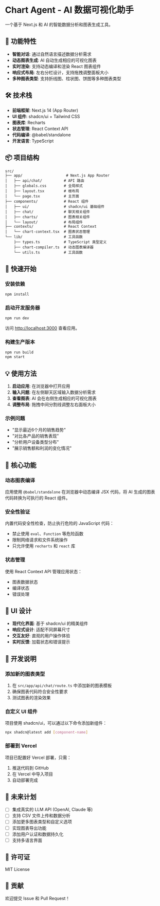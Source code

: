 # Chart Agent - AI 数据可视化助手

一个基于 Next.js 和 AI 的智能数据分析和图表生成工具。

## 🚀 功能特性

- **智能对话**: 通过自然语言描述数据分析需求
- **动态图表生成**: AI 自动生成相应的可视化图表
- **实时渲染**: 支持动态编译和渲染 React 图表组件
- **响应式布局**: 左右分栏设计，支持拖拽调整面板大小
- **多种图表类型**: 支持折线图、柱状图、饼图等多种图表类型

## 🛠 技术栈

- **前端框架**: Next.js 14 (App Router)
- **UI 组件**: shadcn/ui + Tailwind CSS
- **图表库**: Recharts
- **状态管理**: React Context API
- **代码编译**: @babel/standalone
- **开发语言**: TypeScript

## 📦 项目结构

```
src/
├── app/                    # Next.js App Router
│   ├── api/chat/          # API 路由
│   ├── globals.css        # 全局样式
│   ├── layout.tsx         # 根布局
│   └── page.tsx           # 主页面
├── components/            # React 组件
│   ├── ui/                # shadcn/ui 基础组件
│   ├── chat/              # 聊天相关组件
│   ├── charts/            # 图表相关组件
│   └── layout/            # 布局组件
├── contexts/              # React Context
│   └── chart-context.tsx  # 图表状态管理
└── lib/                   # 工具函数
    ├── types.ts           # TypeScript 类型定义
    ├── chart-compiler.ts  # 动态图表编译器
    └── utils.ts           # 工具函数
```

## 🚀 快速开始

### 安装依赖

```bash
npm install
```

### 启动开发服务器

```bash
npm run dev
```

访问 [http://localhost:3000](http://localhost:3000) 查看应用。

### 构建生产版本

```bash
npm run build
npm start
```

## 💡 使用方法

1. **启动应用**: 在浏览器中打开应用
2. **输入问题**: 在左侧聊天区域输入数据分析需求
3. **查看图表**: AI 会在右侧生成相应的可视化图表
4. **调整布局**: 拖拽中间分割线调整左右面板大小

### 示例问题

- "显示最近6个月的销售趋势"
- "对比各产品的销售表现"
- "分析用户设备类型分布"
- "展示销售额和利润的变化情况"

## 🔧 核心功能

### 动态图表编译

应用使用 `@babel/standalone` 在浏览器中动态编译 JSX 代码，将 AI 生成的图表代码转换为可执行的 React 组件。

### 安全性验证

内置代码安全性检查，防止执行危险的 JavaScript 代码：
- 禁止使用 `eval`、`Function` 等危险函数
- 限制网络请求和文件系统操作
- 只允许使用 `recharts` 和 `react` 库

### 状态管理

使用 React Context API 管理应用状态：
- 图表数据状态
- 编译状态
- 错误处理

## 🎨 UI 设计

- **现代化界面**: 基于 shadcn/ui 的精美组件
- **响应式设计**: 适配不同屏幕尺寸
- **交互友好**: 直观的用户操作体验
- **实时反馈**: 加载状态和错误提示

## 📝 开发说明

### 添加新的图表类型

1. 在 `src/app/api/chat/route.ts` 中添加新的图表模板
2. 确保图表代码符合安全性要求
3. 测试图表的渲染效果

### 自定义 UI 组件

项目使用 shadcn/ui，可以通过以下命令添加新组件：

```bash
npx shadcn@latest add [component-name]
```

### 部署到 Vercel

项目已配置好 Vercel 部署，只需：

1. 推送代码到 GitHub
2. 在 Vercel 中导入项目
3. 自动部署完成

## 🔮 未来计划

- [ ] 集成真实的 LLM API (OpenAI, Claude 等)
- [ ] 支持 CSV 文件上传和数据分析
- [ ] 添加更多图表类型和自定义选项
- [ ] 实现图表导出功能
- [ ] 添加用户认证和数据持久化
- [ ] 支持多语言界面

## 📄 许可证

MIT License

## 🤝 贡献

欢迎提交 Issue 和 Pull Request！

